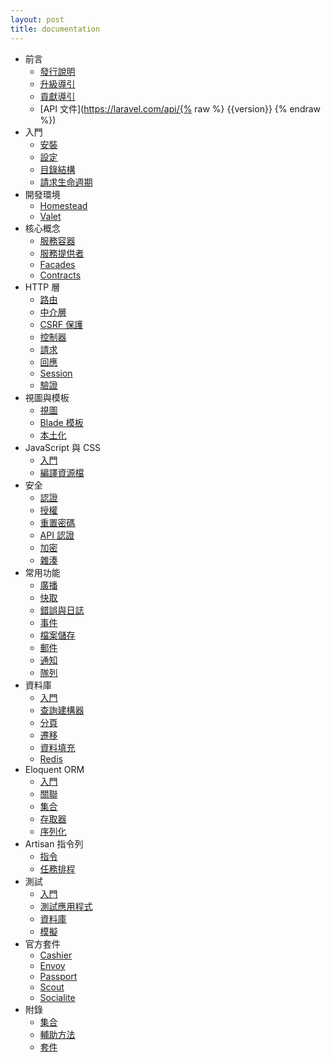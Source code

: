 ```yaml
---
layout: post
title: documentation
---
```

- 前言
    - [發行說明](/laravel_tw/docs/5.3/releases)
    - [升級導引](/laravel_tw/docs/5.3/upgrade)
    - [貢獻導引](/laravel_tw/docs/5.3/contributions)
    - [API 文件](https://laravel.com/api/{% raw %} {{version}} {% endraw %})
- 入門
    - [安裝](/laravel_tw/docs/5.3/installation)
    - [設定](/laravel_tw/docs/5.3/configuration)
    - [目錄結構](/laravel_tw/docs/5.3/structure)
    - [請求生命週期](/laravel_tw/docs/5.3/lifecycle)
- 開發環境
    - [Homestead](/laravel_tw/docs/5.3/homestead)
    - [Valet](/laravel_tw/docs/5.3/valet)
- 核心概念
    - [服務容器](/laravel_tw/docs/5.3/container)
    - [服務提供者](/laravel_tw/docs/5.3/providers)
    - [Facades](/laravel_tw/docs/5.3/facades)
    - [Contracts](/laravel_tw/docs/5.3/contracts)
- HTTP 層
    - [路由](/laravel_tw/docs/5.3/routing)
    - [中介層](/laravel_tw/docs/5.3/middleware)
    - [CSRF 保護](/laravel_tw/docs/5.3/csrf)
    - [控制器](/laravel_tw/docs/5.3/controllers)
    - [請求](/laravel_tw/docs/5.3/requests)
    - [回應](/laravel_tw/docs/5.3/responses)
    - [Session](/laravel_tw/docs/5.3/session)
    - [驗證](/laravel_tw/docs/5.3/validation)
- 視圖與模板
    - [視圖](/laravel_tw/docs/5.3/views)
    - [Blade 模板](/laravel_tw/docs/5.3/blade)
    - [本土化](/laravel_tw/docs/5.3/localization)
- JavaScript 與 CSS
    - [入門](/laravel_tw/docs/5.3/frontend)
    - [編譯資源檔](/laravel_tw/docs/5.3/elixir)
- 安全
    - [認證](/laravel_tw/docs/5.3/authentication)
    - [授權](/laravel_tw/docs/5.3/authorization)
    - [重置密碼](/laravel_tw/docs/5.3/passwords)
    - [API 認證](/laravel_tw/docs/5.3/passport)
    - [加密](/laravel_tw/docs/5.3/encryption)
    - [雜湊](/laravel_tw/docs/5.3/hashing)
- 常用功能
    - [廣播](/laravel_tw/docs/5.3/broadcasting)
    - [快取](/laravel_tw/docs/5.3/cache)
    - [錯誤與日誌](/laravel_tw/docs/5.3/errors)
    - [事件](/laravel_tw/docs/5.3/events)
    - [檔案儲存](/laravel_tw/docs/5.3/filesystem)
    - [郵件](/laravel_tw/docs/5.3/mail)
    - [通知](/laravel_tw/docs/5.3/notifications)
    - [隊列](/laravel_tw/docs/5.3/queues)
- 資料庫
    - [入門](/laravel_tw/docs/5.3/database)
    - [查詢建構器](/laravel_tw/docs/5.3/queries)
    - [分頁](/laravel_tw/docs/5.3/pagination)
    - [遷移](/laravel_tw/docs/5.3/migrations)
    - [資料填充](/laravel_tw/docs/5.3/seeding)
    - [Redis](/laravel_tw/docs/5.3/redis)
- Eloquent ORM
    - [入門](/laravel_tw/docs/5.3/eloquent)
    - [關聯](/laravel_tw/docs/5.3/eloquent-relationships)
    - [集合](/laravel_tw/docs/5.3/eloquent-collections)
    - [存取器](/laravel_tw/docs/5.3/eloquent-mutators)
    - [序列化](/laravel_tw/docs/5.3/eloquent-serialization)
- Artisan 指令列
    - [指令](/laravel_tw/docs/5.3/artisan)
    - [任務排程](/laravel_tw/docs/5.3/scheduling)
- 測試
    - [入門](/laravel_tw/docs/5.3/testing)
    - [測試應用程式](/laravel_tw/docs/5.3/application-testing)
    - [資料庫](/laravel_tw/docs/5.3/database-testing)
    - [模擬](/laravel_tw/docs/5.3/mocking)
- 官方套件
    - [Cashier](/laravel_tw/docs/5.3/billing)
    - [Envoy](/laravel_tw/docs/5.3/envoy)
    - [Passport](/laravel_tw/docs/5.3/passport)
    - [Scout](/laravel_tw/docs/5.3/scout)
    - [Socialite](https://github.com/laravel/socialite)
- 附錄
    - [集合](/laravel_tw/docs/5.3/collections)
    - [輔助方法](/laravel_tw/docs/5.3/helpers)
    - [套件](/laravel_tw/docs/5.3/packages)
